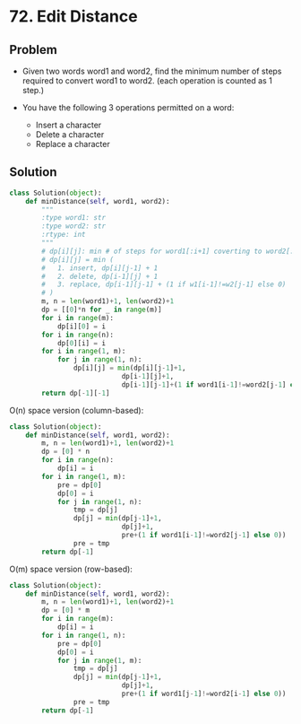 # 72. Edit Distance

## Problem
- Given two words word1 and word2, find the minimum number of steps required to convert word1 to word2. (each operation is counted as 1 step.)

- You have the following 3 operations permitted on a word:
    + Insert a character
    + Delete a character
    + Replace a character

## Solution
```python
class Solution(object):
    def minDistance(self, word1, word2):
        """
        :type word1: str
        :type word2: str
        :rtype: int
        """
        # dp[i][j]: min # of steps for word1[:i+1] coverting to word2[:j+1]
        # dp[i][j] = min (
        #   1. insert, dp[i][j-1] + 1
        #   2. delete, dp[i-1][j] + 1
        #   3. replace, dp[i-1][j-1] + (1 if w1[i-1]!=w2[j-1] else 0)
        # )
        m, n = len(word1)+1, len(word2)+1
        dp = [[0]*n for _ in range(m)]
        for i in range(m):
            dp[i][0] = i
        for i in range(n):
            dp[0][i] = i
        for i in range(1, m):
            for j in range(1, n):
                dp[i][j] = min(dp[i][j-1]+1,
                            dp[i-1][j]+1,
                            dp[i-1][j-1]+(1 if word1[i-1]!=word2[j-1] else 0))
        return dp[-1][-1]
```

O(n) space version (column-based):
```python
class Solution(object):
    def minDistance(self, word1, word2):
        m, n = len(word1)+1, len(word2)+1
        dp = [0] * n
        for i in range(n):
            dp[i] = i
        for i in range(1, m):
            pre = dp[0]
            dp[0] = i
            for j in range(1, n):
                tmp = dp[j]
                dp[j] = min(dp[j-1]+1,
                            dp[j]+1,
                            pre+(1 if word1[i-1]!=word2[j-1] else 0))
                pre = tmp
        return dp[-1]
```

O(m) space version (row-based):
```python
class Solution(object):
    def minDistance(self, word1, word2):
        m, n = len(word1)+1, len(word2)+1
        dp = [0] * m
        for i in range(m):
            dp[i] = i
        for i in range(1, n):
            pre = dp[0]
            dp[0] = i
            for j in range(1, m):
                tmp = dp[j]
                dp[j] = min(dp[j-1]+1,
                            dp[j]+1,
                            pre+(1 if word1[j-1]!=word2[i-1] else 0))
                pre = tmp
        return dp[-1]
```
